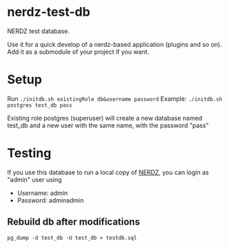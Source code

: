 nerdz-test-db
=============

NERDZ test database.

Use it for a quick develop of a nerdz-based application (plugins and so on). Add it as a submodule of your project if you want.

Setup
=====

Run `./initdb.sh existingRole db&username password`
Example: `./initdb.sh postgres test_db pass`

Existing role postgres (superuser) will create a new database named test_db and a new user with the same name, with the password "pass"

Testing
=======
If you use this database to run a local copy of [NERDZ](https://github.com/nerdzeu/nerdz.eu), you can login as "admin" user using
- Username: admin
- Password: adminadmin

## Rebuild db after modifications

```pgsql
pg_dump -d test_db -U test_db > testdb.sql
```
